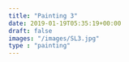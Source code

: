 ```yaml
---
title: "Painting 3"
date: 2019-01-19T05:35:19+00:00
draft: false
images: "/images/SL3.jpg"
type : "painting"
---
```


